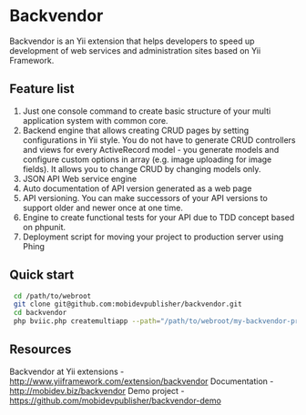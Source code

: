 Backvendor
==========

Backvendor is an Yii extension that helps developers to speed up development of web services and administration sites based on Yii Framework.

Feature list
------------

1.  Just one console command to create basic structure of your multi application system with common core.
2.  Backend engine that allows creating CRUD pages by setting configurations in Yii style. You do not have to generate CRUD controllers and views for every ActiveRecord model - you generate models and configure custom options in array (e.g. image uploading for image fields). It allows you to change CRUD by changing models only.
3.  JSON API Web service engine
4.  Auto documentation of API version generated as a web page
5.  API versioning. You can make successors of your API versions to support older and newer once at one time.
6.  Engine to create functional tests for your API due to TDD concept based on phpunit.
7.  Deployment script for moving your project to production server using Phing

Quick start
-----------
```bash
 cd /path/to/webroot
 git clone git@github.com:mobidevpublisher/backvendor.git  
 cd backvendor
 php bviic.php createmultiapp --path="/path/to/webroot/my-backvendor-project-folder"
```

Resources
---------

Backvendor at Yii extensions - http://www.yiiframework.com/extension/backvendor
Documentation - http://mobidev.biz/backvendor
Demo project - https://github.com/mobidevpublisher/backvendor-demo